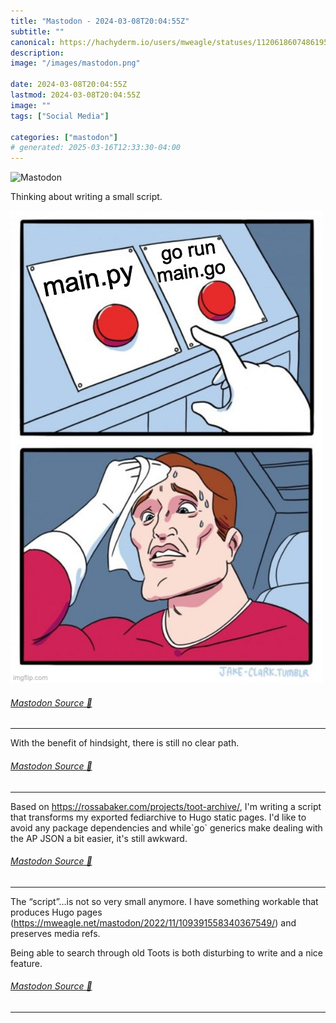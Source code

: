 ```yaml
---
title: "Mastodon - 2024-03-08T20:04:55Z"
subtitle: ""
canonical: https://hachyderm.io/users/mweagle/statuses/112061860748619598
description:
image: "/images/mastodon.png"

date: 2024-03-08T20:04:55Z
lastmod: 2024-03-08T20:04:55Z
image: ""
tags: ["Social Media"]

categories: ["mastodon"]
# generated: 2025-03-16T12:33:30-04:00
---
```

![Mastodon](/images/mastodon.png)

<p>Thinking about writing a small script.</p>

![The "two button" meme image. The left button label reads "main.py" and the right button label reads "go run main.go"](cbdcafe309ba7044.png)

###### [Mastodon Source 🐘](https://hachyderm.io/@mweagle/112061860748619598)

___

<p>With the benefit of hindsight, there is still no clear path.</p>


###### [Mastodon Source 🐘](https://hachyderm.io/@mweagle/112062696443356136)

___

<p>Based on <a href="https://rossabaker.com/projects/toot-archive/" target="_blank" rel="nofollow noopener noreferrer" translate="no"><span class="invisible">https://</span><span class="ellipsis">rossabaker.com/projects/toot-a</span><span class="invisible">rchive/</span></a>, I&#39;m writing a script that transforms my exported fediarchive to Hugo static pages. I&#39;d like to avoid any package dependencies and while`go` generics make dealing with the AP JSON a bit easier, it&#39;s still awkward.</p>


###### [Mastodon Source 🐘](https://hachyderm.io/@mweagle/112062710474169113)

___

<p>The “script”…is not so very small anymore. I have something workable that produces Hugo pages (<a href="https://mweagle.net/mastodon/2022/11/109391558340367549/" target="_blank" rel="nofollow noopener noreferrer" translate="no"><span class="invisible">https://</span><span class="ellipsis">mweagle.net/mastodon/2022/11/1</span><span class="invisible">09391558340367549/</span></a>) and preserves media refs. </p><p>Being able to search through old Toots is both disturbing to write and a nice feature.</p>


###### [Mastodon Source 🐘](https://hachyderm.io/@mweagle/112068467590333048)

___
